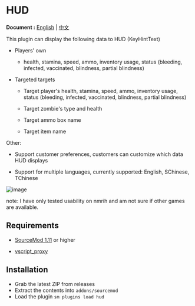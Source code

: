 # HUD

**Document :**  [English](./readme.md) | [中文](./readme-chi.md)

This plugin can display the following data to HUD (KeyHintText)

- Players' own

    - health, stamina, speed, ammo, inventory usage, status (bleeding, infected, vaccinated, blindness, partial blindness)

- Targeted targets

    - Target player's health, stamina, speed, ammo, inventory usage, status (bleeding, infected, vaccinated, blindness, partial blindness)

    - Target zombie's type and health

    - Target ammo box name

    - Target item name

Other:

- Support customer preferences, customers can customize which data HUD displays

- Support for multiple languages, currently supported: English, SChinese, TChinese


![image](./img/Img_230910_011443.png)

note: I have only tested usability on nmrih and am not sure if other games are available.


## Requirements

- [SourceMod 1.11](https://www.sourcemod.net/downloads.php?branch=stable) or higher

- [vscript_proxy](https://github.com/dysphie/nmrih-vscript-proxy/blob/main/vscript_proxy.inc)

## Installation
- Grab the latest ZIP from releases
- Extract the contents into `addons/sourcemod`
- Load the plugin `sm plugins load hud`
